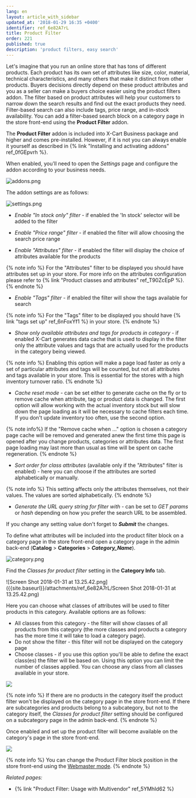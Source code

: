 ```yaml
---
lang: en
layout: article_with_sidebar
updated_at: '2018-01-29 16:35 +0400'
identifier: ref_6e82A7rL
title: Product Filter
order: 221
published: true
description: 'product filters, easy search'
---
```

Let's imagine that you run an online store that has tons of different products. Each product has its own set of attributes like size, color, material, technical characteristics, and many others that make it distinct from other products. Buyers decisions directly depend on these product attributes and you as a seller can make a buyers choice easier using the product filters addon. The filter based on product attributes will help your customers to narrow down the search results and find out the exact products they need. Filter-based search can also include tags, price range,  and in-stock availability. You can add a filter-based search block on a category page in the store front-end using the **Product Filter** addon.

The **Product Filter** addon is included into X-Cart Business package and higher and comes pre-installed. However, if it is not you can always enable it yourself as described in {% link "Installing and activating addons" ref_0fGEpvrh %}.

When enabled, you'll need to open the _Settings_ page and configure the addon according to your business needs.

![addons.png]({{site.baseurl}}/attachments/ref_6e82A7rL/addons.png)

The addon settings are as follows:

![settings.png]({{site.baseurl}}/attachments/ref_6e82A7rL/settings.png)

* _Enable "In stock only" filter_ - if enabled the 'In stock' selector will be added to the filter 

* _Enable "Price range" filter_ - if enabled the filter will allow choosing the search price range

* _Enable "Attributes" filter_ - if enabled the filter will display the choice of attributes available for the products 

{% note info %}
For the "Attributes" filter to be displayed you should have attributes set up in your store. For more info on the attributes configuration please refer to {% link "Product classes and attributes" ref_T90ZcEpP %}. 
{% endnote %}

* _Enable "Tags" filter_ - if enabled the filter will show the tags available for search

{% note info %}
For the "Tags" filter to be displayed you should have {% link "tags set up" ref_6nFoxYf1 %} in your store. 
{% endnote %}

* _Show only available attributes and tags for products in category_ - if enabled X-Cart generates data cache that is used to display in the filter only the attribute values and tags that are actually used for the products in the category being viewed. 

{% note info %} 
Enabling this option will make a page load faster as only a set of particular attributes and tags will be counted, but not all attributes and tags available in your store. This is essential for the stores with a high inventory turnover ratio.
{% endnote %}

* _Cache reset mode_ - can be set either to generate cache on the fly or to remove cache when attribute, tag or product data is changed. The first option will allow working with the actual inventory stock but will slow down the page loading as it will be necessary to cache filters each time. If you don't update inventory too often, use the second option. 

{% note info%}
If the "Remove cache when ..." option is chosen a category page cache will be removed and generated anew the first time this page is opened after you change products, categories or attributes data. The first page loading may last more than usual as time will be spent on cache regeneration.
{% endnote %}

* _Sort order for class attributes_ (available only if the "Attributes" filter is enabled) - here you can choose if the attributes are sorted alphabetically or manually.

{% note info %}
This setting affects only the attributes themselves, not their values. The values are sorted alphabetically. 
{% endnote %}

* _Generate the URL query string for filter with_ - can be set to _GET params_ or _hash_ depending on how you prefer the search URL to be assembled.

If you change any setting value don't forget to _**Submit**_ the changes.

To define what attributes will be included into the product filter block on a category page in the store front-end open a category page in the admin back-end (**Catalog** > **Categories** > **_Category_Name_**).

![category.png]({{site.baseurl}}/attachments/ref_6e82A7rL/category.png)

Find the _Classes for product filter_ setting in the **Category Info** tab.

![Screen Shot 2018-01-31 at 13.25.42.png]({{site.baseurl}}/attachments/ref_6e82A7rL/Screen Shot 2018-01-31 at 13.25.42.png)

Here you can choose what classes of attributes will be used to filter products in this category. Available options are as follows:
* All classes from this category - the filter will show classes of all products from this category (the more classes and products a category has the more time it will take to load a category page).
* Do not show the filter - this filter will not be displayed on the category page
* Choose classes - if you use this option you'll be able to define the exact class(es) the filter will be based on. Using this option you can limit the number of classes applied. You can choose any class from all classes available in your store.

![]({{site.baseurl}}/attachments/ref_6e82A7rL/Screen%20Shot%202018-01-31%20at%2013.26.33.png)

{% note info %}
If there are no products in the category itself the product filter won't be displayed on the category page in the store front-end. If there are subcategories and products belong to a subcategory, but not to the category itself, the _Classes for product filter_ setting should be configured on a subcategory page in the admin back-end.
{% endnote %}

Once enabled and set up the product filter will become available on the category's page in the store front-end.

![]({{site.baseurl}}/attachments/ref_6e82A7rL/store-front.png)

{% note info %}
You can change the Product Filter block position in the store front-end using the [Webmaster mode](https://devs.x-cart.com/webinars_and_video_tutorials/using_webmaster_mode_in_x-cart_5.html "Product Filter").
{% endnote %}

_Related pages:_

   * {% link "Product Filter: Usage with Multivendor" ref_5YMhId62 %}

